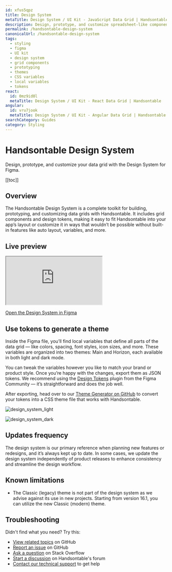 ```yaml
---
id: xfus5qpz
title: Design System
metaTitle: Design System / UI Kit - JavaScript Data Grid | Handsontable
description: Design, prototype, and customize spreadsheet-like components with the Design System for Figma.
permalink: /handsontable-design-system
canonicalUrl: /handsontable-design-system
tags:
  - styling
  - figma
  - UI kit
  - design system
  - grid components
  - prototyping
  - themes
  - CSS variables
  - local variables
  - tokens
react:
  id: 0mz9id0l
  metaTitle: Design System / UI Kit - React Data Grid | Handsontable
angular:
  id: vru7jook
  metaTitle: Design System / UI Kit - Angular Data Grid | Handsontable
searchCategory: Guides
category: Styling
---
```


# Handsontable Design System

Design, prototype, and customize your data grid with the Design System for Figma.

[[toc]]

## Overview

The Handsontable Design System is a complete toolkit for building, prototyping, and customizing data grids with Handsontable. It includes grid components and design tokens, making it easy to fit Handsontable into your app’s layout or customize it in ways that wouldn’t be possible without built-in features like auto layout, variables, and more.

## Live preview

<iframe class="iframe-responsive" src="https://embed.figma.com/design/H7qfV5G066Qs1kG6AlWkq6/Handsontable-Design-System-(Community)?node-id=4492-11857&embed-host=share&theme=system" allowfullscreen></iframe>

[Open the Design System in Figma](https://www.figma.com/community/file/1487445656371116081)

## Use tokens to generate a theme

Inside the Figma file, you’ll find local variables that define all parts of the data grid — like colors, spacing, font styles, icon sizes, and more. These variables are organized into two themes: Main and Horizon, each available in both light and dark mode.

You can tweak the variables however you like to match your brand or product style. Once you’re happy with the changes, export them as JSON tokens. We recommend using the [Design Tokens](https://www.figma.com/community/plugin/888356646278934516/design-tokens) plugin from the Figma Community — it’s straightforward and does the job well.

After exporting, head over to our [Theme Generator on GitHub](https://github.com/handsontable/handsontable-figma) to convert your tokens into a CSS theme file that works with Handsontable.

<span class="img-light">

![design_system_light]({{$basePath}}/img/design_system_light.png)

</span>

<span class="img-dark">

![design_system_dark]({{$basePath}}/img/design_system_dark.png)

</span>


## Updates frequency

The design system is our primary reference when planning new features or redesigns, and it’s always kept up to date. In some cases, we update the design system independently of product releases to enhance consistency and streamline the design workflow.

## Known limitations

- The Classic (legacy) theme is not part of the design system as we advise against its use in new projects. Starting from version 16.1, you can utilize the new Classic (modern) theme.

## Troubleshooting

Didn't find what you need? Try this:

- [View related topics](https://github.com/handsontable/handsontable/issues/) on GitHub
- [Report an issue](https://github.com/handsontable/handsontable/issues/new/choose) on GitHub
- [Ask a question](https://stackoverflow.com/questions/tagged/handsontable) on Stack Overflow
- [Start a discussion](https://forum.handsontable.com/c/getting-help/questions) on Handsontable's forum
- [Contact our technical support](https://handsontable.com/contact?category=technical_support) to get help